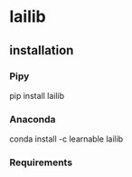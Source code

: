# lailib

## installation
### Pipy
pip install lailib
### Anaconda
conda install -c learnable lailib

### Requirements
